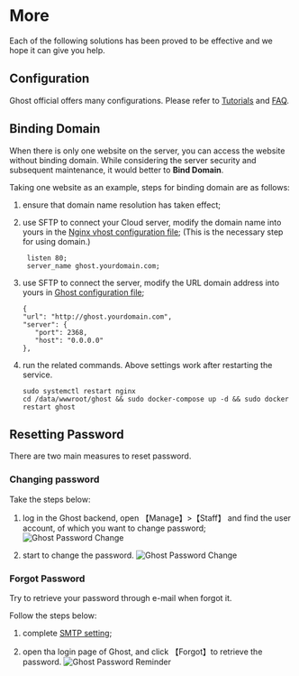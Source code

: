 # More

Each of the following solutions has been proved to be effective and we hope it can give you help.

## Configuration 

Ghost official offers many configurations. Please refer to [Tutorials](https://ghost.org/tutorials/) and [FAQ](https://ghost.org/faq/).

## Binding Domain

When there is only one website on the server, you can access the website without binding domain. While considering the server security and subsequent maintenance, it would better to **Bind Domain**.

Taking one website as an example, steps for binding domain are as follows:

1. ensure that domain name resolution has taken effect;
2. use SFTP to connect your Cloud server, modify the domain name into yours in the [Nginx vhost configuration file](/stack-components.md#nginx); (This is the necessary step for using domain.)
   ```
    listen 80;
    server_name ghost.yourdomain.com;
   ```

3. use SFTP to connect the server, modify the URL domain address into yours in [Ghost configuration file](/stack-components.md#ghost);
   ```
   {
   "url": "http://ghost.yourdomain.com",
   "server": {
      "port": 2368,
      "host": "0.0.0.0"
   },
   ```
4. run the related commands. Above settings work after restarting the service.
   ```
   sudo systemctl restart nginx
   cd /data/wwwroot/ghost && sudo docker-compose up -d && sudo docker restart ghost
   ```

## Resetting Password

There are two main measures to reset password.

### Changing password

Take the steps below:

1. log in the Ghost backend, open 【Manage】>【Staff】 and find the user account, of which you want to change password;
  ![Ghost Password Change](https://libs.websoft9.com/Websoft9/DocsPicture/en/ghost/ghost-modifypw001-websoft9.png)

2. start to change the password.
  ![Ghost Password Change](https://libs.websoft9.com/Websoft9/DocsPicture/en/ghost/ghost-modifypw002-websoft9.png)

### Forgot Password

Try to retrieve your password through e-mail when forgot it.

Follow the steps below:

1. complete [SMTP setting](/solution-smtp.md);

2. open tha login page of Ghost, and click 【Forgot】to retrieve the password.
  ![Ghost Password Reminder](https://libs.websoft9.com/Websoft9/DocsPicture/en/ghost/ghost-forgetpw-websoft9.png)
